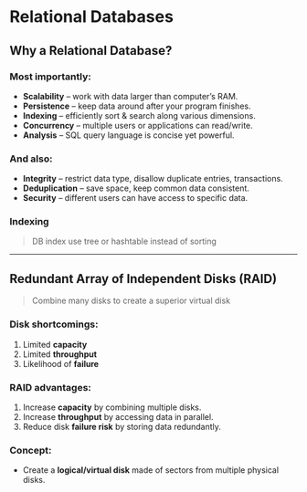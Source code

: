 # Relational Databases

## Why a Relational Database?

### Most importantly:
- **Scalability** – work with data larger than computer’s RAM.  
- **Persistence** – keep data around after your program finishes.  
- **Indexing** – efficiently sort & search along various dimensions.  
- **Concurrency** – multiple users or applications can read/write.  
- **Analysis** – SQL query language is concise yet powerful.  

### And also:
- **Integrity** – restrict data type, disallow duplicate entries, transactions.  
- **Deduplication** – save space, keep common data consistent.  
- **Security** – different users can have access to specific data.  

### Indexing

> DB index use tree or hashtable instead of sorting

---

## Redundant Array of Independent Disks (RAID)

> Combine many disks to create a superior virtual disk

### Disk shortcomings:
1. Limited **capacity**  
2. Limited **throughput**  
3. Likelihood of **failure**  

### RAID advantages:
1. Increase **capacity** by combining multiple disks.  
2. Increase **throughput** by accessing data in parallel.  
3. Reduce disk **failure risk** by storing data redundantly.  

### Concept:
- Create a **logical/virtual disk** made of sectors from multiple physical disks.  
